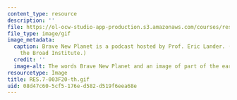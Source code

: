 ```yaml
---
content_type: resource
description: ''
file: https://ol-ocw-studio-app-production.s3.amazonaws.com/courses/res-7-003-brave-new-planet-fall-2020/08d47c605cf5176ed582d519f6eea68e_RES.7-003F20-th.gif
file_type: image/gif
image_metadata:
  caption: Brave New Planet is a podcast hosted by Prof. Eric Lander. (Image courtesy
    the Broad Institute.)
  credit: ''
  image-alt: The words Brave New Planet and an image of part of the earth from space
resourcetype: Image
title: RES.7-003F20-th.gif
uid: 08d47c60-5cf5-176e-d582-d519f6eea68e
---
```

